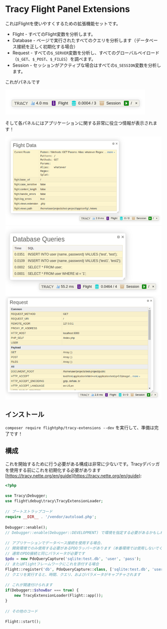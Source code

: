 Tracy Flight Panel Extensions
=====

これはFlightを使いやすくするための拡張機能セットです。

- Flight - すべてのFlight変数を分析します。
- Database - ページで実行されたすべてのクエリを分析します（データベース接続を正しく初期化する場合）
- Request - すべての`$_SERVER`変数を分析し、すべてのグローバルペイロード（`$_GET`、`$_POST`、`$_FILES`）を調べます。
- Session - セッションがアクティブな場合はすべての`$_SESSION`変数を分析します。

これがパネルです

![Flight Bar](https://raw.githubusercontent.com/flightphp/tracy-extensions/master/flight-tracy-bar.png)

そして各パネルにはアプリケーションに関する非常に役立つ情報が表示されます！

![Flight Data](https://raw.githubusercontent.com/flightphp/tracy-extensions/master/flight-var-data.png)
![Flight Database](https://raw.githubusercontent.com/flightphp/tracy-extensions/master/flight-db.png)
![Flight Request](https://raw.githubusercontent.com/flightphp/tracy-extensions/master/flight-request.png)

インストール
-------
`composer require flightphp/tracy-extensions --dev` を実行して、準備は完了です！

構成
-------
これを開始するために行う必要がある構成は非常に少ないです。Tracyデバッガを使用する前にこれを初期化する必要があります [https://tracy.nette.org/en/guide](https://tracy.nette.org/en/guide):

```php
<?php

use Tracy\Debugger;
use flight\debug\tracy\TracyExtensionLoader;

// ブートストラップコード
require __DIR__ . '/vendor/autoload.php';

Debugger::enable();
// Debugger::enable(Debugger::DEVELOPMENT) で環境を指定する必要があるかもしれません

// アプリケーションでデータベース接続を使用する場合、
// 開発環境でのみ使用する必要があるPDOラッパーがあります（本番環境では使用しないでください！）
// 通常のPDO接続と同じパラメータが必要です
$pdo = new PdoQueryCapture('sqlite:test.db', 'user', 'pass');
// またはFlightフレームワークにこれを添付する場合
Flight::register('db', PdoQueryCapture::class, ['sqlite:test.db', 'user', 'pass']);
// クエリを実行すると、時間、クエリ、およびパラメータがキャプチャされます

// これが関連付けられます
if(Debugger::$showBar === true) {
	new TracyExtensionLoader(Flight::app());
}

// その他のコード

Flight::start();
```  